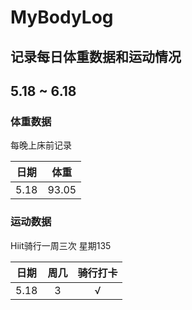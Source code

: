 # MyBodyLog

## 记录每日体重数据和运动情况

## 5.18 ~ 6.18

### 体重数据 

每晚上床前记录

|日期|体重|
|:---:|:---:|
|5.18|93.05|

### 运动数据

Hiit骑行一周三次 星期135

|日期|周几|骑行打卡|
|:---:|:---:|:---:|
|5.18|3|√|

